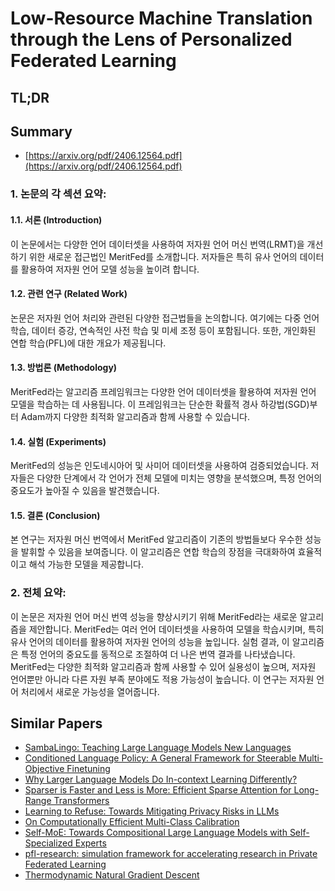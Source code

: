 # Low-Resource Machine Translation through the Lens of Personalized Federated Learning
## TL;DR
## Summary
- [https://arxiv.org/pdf/2406.12564.pdf](https://arxiv.org/pdf/2406.12564.pdf)

### 1. 논문의 각 섹션 요약:

#### 1.1. 서론 (Introduction)
이 논문에서는 다양한 언어 데이터셋을 사용하여 저자원 언어 머신 번역(LRMT)을 개선하기 위한 새로운 접근법인 MeritFed를 소개합니다. 저자들은 특히 유사 언어의 데이터를 활용하여 저자원 언어 모델 성능을 높이려 합니다.

#### 1.2. 관련 연구 (Related Work)
논문은 저자원 언어 처리와 관련된 다양한 접근법들을 논의합니다. 여기에는 다중 언어 학습, 데이터 증강, 연속적인 사전 학습 및 미세 조정 등이 포함됩니다. 또한, 개인화된 연합 학습(PFL)에 대한 개요가 제공됩니다.

#### 1.3. 방법론 (Methodology)
MeritFed라는 알고리즘 프레임워크는 다양한 언어 데이터셋을 활용하여 저자원 언어 모델을 학습하는 데 사용됩니다. 이 프레임워크는 단순한 확률적 경사 하강법(SGD)부터 Adam까지 다양한 최적화 알고리즘과 함께 사용할 수 있습니다.

#### 1.4. 실험 (Experiments)
MeritFed의 성능은 인도네시아어 및 사미어 데이터셋을 사용하여 검증되었습니다. 저자들은 다양한 단계에서 각 언어가 전체 모델에 미치는 영향을 분석했으며, 특정 언어의 중요도가 높아질 수 있음을 발견했습니다.

#### 1.5. 결론 (Conclusion)
본 연구는 저자원 머신 번역에서 MeritFed 알고리즘이 기존의 방법들보다 우수한 성능을 발휘할 수 있음을 보여줍니다. 이 알고리즘은 연합 학습의 장점을 극대화하여 효율적이고 해석 가능한 모델을 제공합니다.

### 2. 전체 요약:
이 논문은 저자원 언어 머신 번역 성능을 향상시키기 위해 MeritFed라는 새로운 알고리즘을 제안합니다. MeritFed는 여러 언어 데이터셋을 사용하여 모델을 학습시키며, 특히 유사 언어의 데이터를 활용하여 저자원 언어의 성능을 높입니다. 실험 결과, 이 알고리즘은 특정 언어의 중요도를 동적으로 조절하여 더 나은 번역 결과를 나타냈습니다. MeritFed는 다양한 최적화 알고리즘과 함께 사용할 수 있어 실용성이 높으며, 저자원 언어뿐만 아니라 다른 자원 부족 분야에도 적용 가능성이 높습니다. 이 연구는 저자원 언어 처리에서 새로운 가능성을 열어줍니다.

## Similar Papers
- [SambaLingo: Teaching Large Language Models New Languages](2404.05829.md)
- [Conditioned Language Policy: A General Framework for Steerable Multi-Objective Finetuning](2407.15762.md)
- [Why Larger Language Models Do In-context Learning Differently?](2405.19592.md)
- [Sparser is Faster and Less is More: Efficient Sparse Attention for Long-Range Transformers](2406.16747.md)
- [Learning to Refuse: Towards Mitigating Privacy Risks in LLMs](2407.10058.md)
- [On Computationally Efficient Multi-Class Calibration](2402.07821.md)
- [Self-MoE: Towards Compositional Large Language Models with Self-Specialized Experts](2406.12034.md)
- [pfl-research: simulation framework for accelerating research in Private Federated Learning](2404.06430.md)
- [Thermodynamic Natural Gradient Descent](2405.13817.md)
